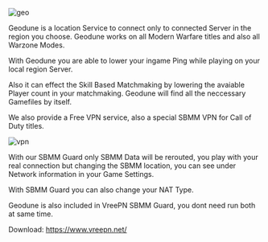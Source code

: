 ![geo](https://i.ibb.co/b5L10JB/7f2e89c45b3e422c446193df6385f393-fit.png)

Geodune is a location Service to connect only to connected Server in the region you choose.
Geodune works on all Modern Warfare titles and also all Warzone Modes.

With Geodune you are able to lower your ingame Ping while playing on your local region Server.

Also it can effect the Skill Based Matchmaking by lowering the avaiable Player count in your matchmaking.
Geodune will find all the neccessary Gamefiles by itself.



We also provide a Free VPN service, also a special SBMM VPN for Call of Duty titles.

![vpn](https://i.ibb.co/1rh2T7L/Screenshot-2023-12-02-082204.png)


With our SBMM Guard only SBMM Data will be rerouted, you play with your real connection but changing the SBMM location, you can see under Network information in your Game Settings.

With SBMM Guard you can also change your NAT Type.

Geodune is also included in VreePN SBMM Guard, you dont need run both at same time.

Download: https://www.vreepn.net/
